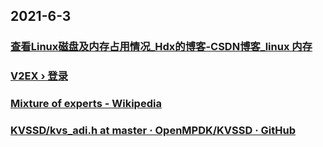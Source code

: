 
## 2021-6-3

### [查看Linux磁盘及内存占用情况_Hdx的博客-CSDN博客_linux 内存](https://blog.csdn.net/u014311799/article/details/78775175)

### [V2EX › 登录](https://www.v2ex.com/signin?next=%2Frestricted)

### [Mixture of experts - Wikipedia](https://en.wikipedia.org/wiki/Mixture_of_experts)

### [KVSSD/kvs_adi.h at master · OpenMPDK/KVSSD · GitHub](https://github.com/OpenMPDK/KVSSD/blob/master/PDK/core/src/device_abstract_layer/include/kvs_adi.h)